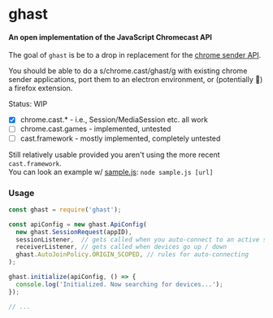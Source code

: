 # ghast
#### An open implementation of the JavaScript Chromecast API

The goal of `ghast` is be to a drop in replacement for the [chrome sender API](https://developers.google.com/cast/docs/reference/chrome/).

You should be able to do a s/chrome.cast/ghast/g with existing chrome sender applications, port them to an electron environment, or (potentially 🤞) a firefox extension.

Status: WIP
- [x] chrome.cast.* - i.e., Session/MediaSession etc. all work
- [ ] chrome.cast.games - implemented, untested
- [ ] cast.framework - mostly implemented, completely untested

Still relatively usable provided you aren't using the more recent `cast.framework`.  
You can look an example w/ [sample.js](sample.js): `node sample.js [url]`

[sample]: https://github.com/DeMille/ghast/blob/master/sample.js

### Usage
```js
const ghast = require('ghast');

const apiConfig = new ghast.ApiConfig(
  new ghast.SessionRequest(appID),
  sessionListener,  // gets called when you auto-connect to an active session
  receiverListener, // gets called when devices go up / down
  ghast.AutoJoinPolicy.ORIGIN_SCOPED, // rules for auto-connecting
);

ghast.initialize(apiConfig, () => {
  console.log('Initialized. Now searching for devices...');
});

// ...
```
